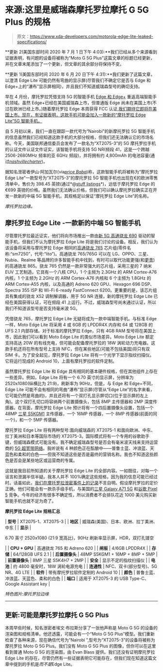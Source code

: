 # 来源:这里是威瑞森摩托罗拉摩托 G 5G Plus 的规格

> 原文：<https://www.xda-developers.com/motorola-edge-lite-leaked-specifications/>

**更新 2(美国东部时间 2020 年 7 月 1 日下午 4:03):**我们已经从多个来源看到证据表明，有问题的设备将被称为“Moto G 5G Plus”这篇文章的标题已经更新，并在文章末尾添加了一个更新，但文章的其余部分将保持不变。

**更新 1(美国东部时间 2020 年 6 月 20 日下午 4:31):**我们更新了这篇文章，以澄清 Edge Lite 可能仍然有弯曲的显示屏(尽管我们不确定它是否与 Edge 和 Edge+上的“瀑布”显示屏相同)，并且我们不知道威瑞森型号的确切支持。

早在 4 月份，摩托罗拉凭借支持 5G 的智能手机 [Edge 和 Edge+](https://www.xda-developers.com/motorola-edge-edge-plus-announced/) 重返高端智能手机领域。虽然 Edge+已经在美国威瑞森上市，但普通版 Edge 尚未在美国上市(不过在欧洲已经上市。)随着摩托罗拉 Edge 本周获得 FCC 认证[,我们期待它即将在美国上市。现在，有证据表明，这款手机可能会加入一款新的“摩托罗拉 Edge Lite”5G 智能手机。](https://fccid.io/IHDT56YU1)

自 5 月初以来，我们一直在跟踪一款代号为“Nairobi”的新摩托罗拉 5G 智能手机的信息虽然我们已经知道这款手机的大部分规格，但我们还无法确认它的市场名称。今天，美国联邦通信委员会发布了一款名为“XT2075-3”的 5G 摩托罗拉手机的认证文件认证文件证实，该智能手机将支持 5G NR(频段 41，这是一个跨越 2506-2680MHz 频率的亚 6GHz 频段)，并将拥有约 4,800mAh 的电池容量(通过[*nashvillecharter*](https://www.nashvillechatterclass.com/upcoming-motorola-5g-phone-with-4700-mah-battery-bags-fcc-certification/48694/))。

据知名泄密者伊山·阿加瓦尔(via[*price Baba*](https://pricebaba.com/blog/motorola-edge-lite-launching-soon-exclusive))称，这款智能手机将被称为“摩托罗拉 Edge Lite”一款型号为“XT2075-3”的摩托罗拉 5G 智能手机也出现在€的欧洲零售清单中，售价为 398.45 英镑(通过*@[stuff listings](https://twitter.com/stufflistings/status/1273620050990247941)*)，远低于摩托罗拉 Edge 的€699 英镑的价格。虽然我们无法确认价格，但我们可以确认摩托罗拉确实正在开发一款新的中端 5G 智能手机，其规格足以保证“摩托罗拉 Edge Lite”的名称。

*摩托罗拉边缘。*

## 摩托罗拉 Edge Lite -一款新的中端 5G 智能手机

尽管摩托罗拉最近证实，他们将向市场推出一款由[新 5G 高通骁龙 690](https://www.xda-developers.com/qualcomm-snapdragon-690-5g-chip/) 驱动的智能手机，但我们不认为摩托罗拉 Edge Lite 将是我们讨论的设备。相反，我们认为该设备将采用与摩托罗拉 Edge 相同的[高通骁龙 765](https://www.xda-developers.com/qualcomm-snapdragon-765-processor-specifications-features/) 芯片组(零件名称:“sm7250”，代号:“lito”)。高通骁龙 765/765G 可以在 LG、OPPO、三星、Nubia、Realme 等品牌的许多智能手机中找到，有时可以取代功能更强(和[更贵](https://www.xda-developers.com/5g-push-unintentionally-killed-flagship-killer-this-year/))的高通骁龙 865。骁龙 765 仍然是一款非常强大的芯片组，采用三星的 7 纳米 EUV 工艺制造。它具有一个八核 CPU，1 个主频为 2.3GHz 的 ARM Cortex-A76 内核，1 个主频为 2.2GHz 的 ARM Cortex-A76 内核和 6 个主频为 1.8GHz 的 ARM Cortex-A55 内核，以及高通的 Adreno 620 GPU、Hexagon 696 DSP、Spectra 355 ISP 和 Wi-Fi 6-ready FastConnect 6200。更重要的是，该芯片组具有集成的骁龙 X52 调制解调器，用于 5G NR 连接，新的摩托罗拉 Edge Lite 已经在美国获得认证，可在频段 41 上运行。不过，威瑞森型号尚未通过认证，所以我们不知道该型号是否支持毫米波 5G。

凭借骁龙 765，摩托罗拉 Edge Lite 无疑将成为一款中端智能手机。与标准 Edge 一样，Moto Edge Lite 将采用 4 或 6GB 的 LPDDR4X 内存和 64 或 128GB 的 UFS 2.1 内部存储。对于标准的摩托罗拉 Edge，只有 4GB RAM 型号将在美国上市，因此我们可以看到 Moto Edge Lite 的类似市场差异。Moto Edge Lite 额定支持高达 20W 的有线充电，但可能会配备摩托罗拉的 18W 涡轮动力充电器。这款手机还将在所有型号上支持 NFC，但在某些地区(可能不包括美国)将只有双 SIM 卡。为了安全起见，摩托罗拉 Edge Lite 将有一个光学下显示指纹扫描仪。它将运行现成的 Android 10，上面有摩托罗拉的软件定制。

虽然摩托罗拉 Edge Lite 和 Edge 具有相同的基本硬件规格，但在其他组件上存在一些差异。例如，Edge Lite 将有一个 6.70 英寸的显示屏，分辨率为 2520x1080(纵横比为 21:9)，刷新率为 90Hz，但是，与 Edge 和 Edge+不同，Edge Lite 可能不会有相同的弯曲“瀑布”显示屏(尽管从“Edge Lite”的名字来看，它可能仍然是弯曲的)，并且还将有一个双打孔显示屏切口(位于显示屏的左上角)。这个双打孔切口将容纳两个前置摄像头，包括 8MP 主传感器和 2MP 深度传感器。在背面，摩托罗拉 Edge Lite 预计将有一个四后置摄像头设置，包括一个 48MP [三星 S5KGM1](https://www.xda-developers.com/samsung-32mp-48mp-isocell-camera-sensors/) 主传感器，一个 16MP 传感器，一个 8MP 传感器(前面的同一个)，和一个 5MP 传感器。

摩托罗拉 Edge Lite 将有两种型号:面向威瑞森的 XT2075-1 和面向欧洲、中东、拉丁美洲和日本等国际市场的 XT2075-3。国际模式将有一个专用的谷歌助手键，但威瑞森模式可能没有。我不确定威瑞森型号是否会有毫米波天线来支持运营商的 [5G 超宽带网络](https://www.xda-developers.com/verizon-5g-network-cities/)。我听说有 4 种颜色正在酝酿中——普鲁士蓝、冲浪蓝、天蓝色和柔和的白色——但我不知道这些是否是最终的营销名称。我也不知道这些颜色是否会是某些地区或运营商的专属。

这就是我目前所知道的关于摩托罗拉 Edge Lite 的全部内容。一如既往，对每一个谣言和泄漏半信半疑。我本人并不 100%确定这些规格，因为我的信息可能已经过时。话虽如此，[我们在摩托罗拉泄密事件上的记录](https://www.xda-developers.com/tag/exclusive/)不言自明。假设摩托罗拉的定价正确，他们可能会有一款杀手级手机，与美国的[三星 Galaxy A71 5G](https://www.xda-developers.com/samsung-galaxy-a71-5g-us-launch-t-mobile-sprint-599/) 和[谷歌 Pixel 5](https://www.xda-developers.com/google-pixel-4a-pixel-5-prices-survery/) 竞争。今年的经济有很多不确定性，所以消费者不会排队花近 1000 美元购买新智能手机也就不足为奇了。

**摩托罗拉 Edge Lite 规格汇总**

| **型号** | XT2075-1、XT2075-3 |
| **地区** | 威瑞森(美国)、日本、欧洲、拉丁美洲、中东 |
| **显示** | 

6.70 英寸 2520x1080 (21:9 宽高比)，90Hz 刷新率显示屏，HDR，双打孔镂空

 |
| **CPU + GPU** | 高通骁龙 765 和 Adreno 620 |
| **闸板** | 4/6GB LPDDR4X |
| **存储** | 64/128GB UFS 2.1 |
| **后置摄像头** | 48MP S5KGM1 + 16MP + 8MP + 5MP |
| **前置摄像头** | 8MP 三星 S5K4H7 + 2MP |
| **安全** | 显示不足的指纹扫描仪 |
| **电池** | 约 4800 毫安时，18W 涡轮电源充电 |
| **连通性** | NFC、双卡(部分型号)、5G NR、4G LTE |
| **软件** | 带有摩托罗拉软件定制的 Android 10 |
| **颜色** | 普鲁士蓝、冲浪蓝、天蓝色、柔和的白色 |
| **端口** | 适用于 XT2075-3 的 USB Type-C、Google Assistant key |

*特色图片:摩托罗拉边缘*

* * *

## 更新:可能是摩托罗拉摩托 G 5G Plus

本周早些时候，知名泄密者埃文·布拉斯分享了一张他声称是 Moto G 5G 的设备的渲染图和规格清单。他还透露，可能会有一个“Moto G 5G Plus”模型。我们重新检查了各种来源，现在确信代号为“Nairobi ”,型号为“XT2075-3”的设备将被称为摩托罗拉 Moto G 5G Plus。我们没有 Moto G 5G Plus 的图像，但你可以在这里看到普通 Moto G 5G 的渲染图，由 Evan Blass 提供。我们还没有证明摩托罗拉 Edge Lite 的存在，尽管仍然有一些证据表明它可能存在，但我们现在知道这篇文章中提到的手机是*而不是*Edge Lite。